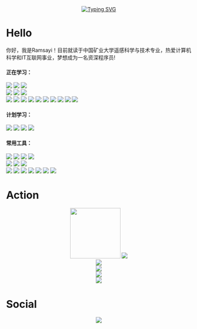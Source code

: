 <div align="center">
    <a href="https://git.io/typing-svg"><img src="https://readme-typing-svg.demolab.com?font=Fira+Code&size=40&pause=1000&color=2196F3&width=500&height=80&lines=console.log('Hello!')" alt="Typing SVG" /></a>
</div>

# Hello

你好，我是Ramsayi！目前就读于中国矿业大学遥感科学与技术专业，热爱计算机科学和IT互联网事业，梦想成为一名资深程序员!

#### 正在学习：

<span >
	<img  src="https://img.shields.io/badge/-C++-00599C?style=flat-square&logo=cplusplus" />
	<img  src="https://img.shields.io/badge/-Python-black?style=flat-square&logo=python" />
	<img  src="https://img.shields.io/badge/-MySQL-black?style=flat-square&logo=mysql" />
    <br />
	<img  src="https://img.shields.io/badge/-Dart-0175C2?style=flat-square&logo=dart" />
	<img  src="https://img.shields.io/badge/-Flutter-02569B?style=flat-square&logo=flutter" />
	<img  src="https://img.shields.io/badge/-React Native-black?style=flat-square&logo=react" />
    <br />
	<img  src="https://img.shields.io/badge/-HTML5-E34F26?style=flat-square&logo=html5&logoColor=white" />
	<img  src="https://img.shields.io/badge/-CSS3-1572B6?style=flat-square&logo=css3" />
	<img  src="https://img.shields.io/badge/-JavaScript-black?style=flat-square&logo=javascript" />
	<img  src="https://img.shields.io/badge/-TypeScript-black?style=flat-square&logo=typescript" />
	<img  src="https://img.shields.io/badge/-jQuery-0769AD?style=flat-square&logo=jquery" />
	<img  src="https://img.shields.io/badge/-BootStrap-black?style=flat-square&logo=bootstrap" />
	<img  src="https://img.shields.io/badge/-Node.js-black?style=flat-square&logo=node.js" />
	<img  src="https://img.shields.io/badge/-Vue.js-black?style=flat-square&logo=vue.js" />
	<img  src="https://img.shields.io/badge/-React.js-black?style=flat-square&logo=react" />
	<img  src="https://img.shields.io/badge/-Quasar-1976D2?style=flat-square&logo=quasar" />
</span>

#### 计划学习：

<span >
	<img  src="https://img.shields.io/badge/-Docker-black?style=flat-square&logo=docker" />
	<img  src="https://img.shields.io/badge/-KOA-33333D?style=flat-square&logo=koa" />
	<img  src="https://img.shields.io/badge/-Electron-black?style=flat-square&logo=electron" />
	<img  src="https://img.shields.io/badge/-Vim-019733?style=flat-square&logo=vim" />
</span>

#### 常用工具：

<span >
	<img  src="https://img.shields.io/badge/-Windows 11-black?style=flat-square&logo=Windows" />
	<img  src="https://img.shields.io/badge/-Ubuntu 22-black?style=flat-square&logo=ubuntu" />
	<img  src="https://img.shields.io/badge/-Fedora 37-black?style=flat-square&logo=fedora" />
	<img  src="https://img.shields.io/badge/-Manjaro KDE 21-black?style=flat-square&logo=manjaro" />
    <br />
	<img  src="https://img.shields.io/badge/-Adobe PhotoShop-black?style=flat-square&logo=adobephotoshop" />
	<img  src="https://img.shields.io/badge/-Adobe Premiere Pro-black?style=flat-square&logo=adobepremierepro" />
	<img  src="https://img.shields.io/badge/-Adobe XD-black?style=flat-square&logo=adobexd" />
    <br />
	<img  src="https://img.shields.io/badge/-Visual Studio Code-007ACC?style=flat-square&logo=visualstudiocode" />
	<img  src="https://img.shields.io/badge/-WebStorm-black?style=flat-square&logo=webstorm" />
	<img  src="https://img.shields.io/badge/-Android Studio-black?style=flat-square&logo=androidstudio" />
	<img  src="https://img.shields.io/badge/-PyCharm-black?style=flat-square&logo=pycharm" />
	<img  src="https://img.shields.io/badge/-Git-black?style=flat-square&logo=git" />
	<img  src="https://img.shields.io/badge/-Github-black?style=flat-square&logo=github" />
	<img  src="https://img.shields.io/badge/-SourceTree-0052CC?style=flat-square&logo=sourcetree" />
</span>

# Action

<div align="center">
    <img height="137px" src="https://github-readme-stats.vercel.app/api?username=ramsayi&hide_title=true&hide_border=true&show_icons=trueline_height=21&show_icons=true&theme=radical" />
    <img  src="https://github-readme-stats.vercel.app/api/top-langs/?username=ramsayi&hide_title=true&hide_border=true&layout=compact&langs_count=6&show_icons=true&theme=radical" />
</div>

<div align="center">
    <img src="https://activity-graph.herokuapp.com/graph?username=ramsayi&theme=github" />
</div>

<div align="center">
    <img  src="https://github-readme-streak-stats.herokuapp.com/?user=ramsayi" />
</div>

<div align="center">
    <img src="https://metrics.lecoq.io/ramsayi?template=classic&base=header%2C%20activity%2C%20community%2C%20repositories%2C%20metadata&base.indepth=false&base.hireable=false&base.skip=false&config.timezone=Asia%2FShanghai">
</div>

<div align="center">
  <img  src="https://github-profile-trophy.vercel.app/?username=ramsayi&theme=gruvbox&row=1&column=7&no-frame=true&no-bg=true" />
</div>

# Social

<div align="center">
    <img src="https://stats.justsong.cn/api/csdn?id=Ramsayi">
</div>
